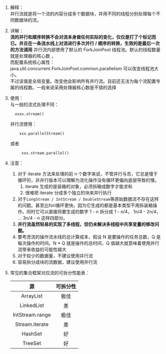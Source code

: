 1. 解释：  
     并行流就是将一个流的内容分成多个数据块，并用不同的线程分别处理每个不同数据块的流。
2. 详解：  
    **流的并行和顺序转换不会对流本身做任何实际的变化，仅仅是打了个标记而已。并且在一条流水线上对流进行多次并行 / 顺序的转换，生效的是最后一次的方法调用**
    并行流内部使用了默认的 ForkJoinPool 线程池。默认的线程数量就是处理器的核心数 ，  
    而配置系统核心属性：java.util.concurrent.ForkJoinPool.common.parallelism 可以改变线程池大小。  
    不过该值是全局变量。改变他会影响所有并行流。目前还无法为每个流配置专属的线程数。一般来说采用处理器核心数是不错的选择     
3.  使用：  
    与一般的流式处理不同：
      ```text
        xxxx.stream()
      ```    
    并行流使用：
    ```text
        xxx.parallelStream()
    ```
    或者  
    ```text
         xxx.stream.parallel() 
    ```
 
4.  注意：  
    1.  对于 iterate 方法来处理的前 n 个数字来说，不管并行与否，它总是慢于循环的，非并行版本可以理解为流化操作没有循环更偏向底层导致的慢。    
        1.   iterate 生成的是装箱的对象，必须拆箱成数字才能求和
        2.   很难把 iterate 分成多个独立的块来并行执行
    2.  对于`LongStream / IntStream / DoubleStream`等原始数据流不存在这样的问题。甚至比fori循环更快。因为它生成的都是基本类型不用拆装箱操作。同时它可以直接将要生成的数字 1 - n 拆分成 1 - n/4， 1n/4 - 2n/4， ... 3n/4 - n 这样四部分。
    3.  **并行流虽然轻易的实现了多线程，但仍未解决多线程中共享变量的修改问题。**
    4.  要考虑流的操作流水线的总计算成本，假设 N 是要操作的任务总数，Q 是每次操作的时间。N * Q 就是操作的总时间，Q 值越大就意味着使用并行流带来收益的可能性越大
    5.  对于较少的数据量，不建议使用并行流
    6.  容易拆分成块的流数据，建议使用并行流  
    
5.  常见的集合框架对应流的可拆分性能表： 

     |源|可拆分性|
     |:---:|:---:|
     |ArrayList|极佳|
     |LinkedList|差|
     |IntStream.range|极佳|
     |Stream.iterate|差|
     |HashSet|好|
     |TreeSet|好|
     
        



